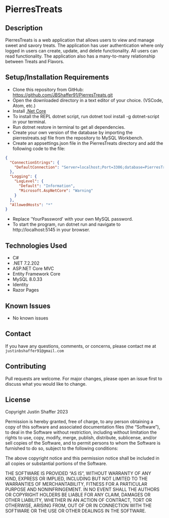 # PierresTreats

## Description

PierresTreats is a web application that allows users to view and manage sweet and savory treats. The application has user authentication where only logged in users can create, update, and delete functionality. All users can read functionality. The application also has a many-to-many relationship between Treats and Flavors.

## Setup/Installation Requirements

* Clone this repository from GitHub: https://github.com/JBShaffer91/PierresTreats.git
* Open the downloaded directory in a text editor of your choice. (VSCode, Atom, etc.)
* Install [.Net Core](https://dotnet.microsoft.com/download/dotnet/7.2.202)
* To install the REPL dotnet script, run dotnet tool install -g dotnet-script in your terminal.
* Run dotnet restore in terminal to get all dependencies.
* Create your own version of the database by importing the pierrestreats.sql file from the repository to MySQL Workbench.
* Create an appsettings.json file in the PierresTreats directory and add the following code to the file:

```json
{
  "ConnectionStrings": {
    "DefaultConnection": "Server=localhost;Port=3306;database=PierresTreats;uid=root;pwd=YourPassword;"
  },
  "Logging": {
    "LogLevel": {
      "Default": "Information",
      "Microsoft.AspNetCore": "Warning"
    }
  },
  "AllowedHosts": "*"
}
```
* Replace 'YourPassword' with your own MySQL password.
* To start the program, run dotnet run and navigate to http://localhost:5145 in your browser.

## Technologies Used
* C#
* .NET 7.2.202
* ASP.NET Core MVC
* Entity Framework Core
* MySQL 8.0.33
* Identity
* Razor Pages

## Known Issues
* No known issues

## Contact
If you have any questions, comments, or concerns, please contact me at `justinbshaffer91@gmail.com`

## Contributing
Pull requests are welcome. For major changes, please open an issue first to discuss what you would like to change.

## License
Copyright Justin Shaffer 2023

Permission is hereby granted, free of charge, to any person obtaining a copy of this software and associated documentation files (the “Software”), to deal in the Software without restriction, including without limitation the rights to use, copy, modify, merge, publish, distribute, sublicense, and/or sell copies of the Software, and to permit persons to whom the Software is furnished to do so, subject to the following conditions:

The above copyright notice and this permission notice shall be included in all copies or substantial portions of the Software.

THE SOFTWARE IS PROVIDED “AS IS”, WITHOUT WARRANTY OF ANY KIND, EXPRESS OR IMPLIED, INCLUDING BUT NOT LIMITED TO THE WARRANTIES OF MERCHANTABILITY, FITNESS FOR A PARTICULAR PURPOSE AND NONINFRINGEMENT. IN NO EVENT SHALL THE AUTHORS OR COPYRIGHT HOLDERS BE LIABLE FOR ANY CLAIM, DAMAGES OR OTHER LIABILITY, WHETHER IN AN ACTION OF CONTRACT, TORT OR OTHERWISE, ARISING FROM, OUT OF OR IN CONNECTION WITH THE SOFTWARE OR THE USE OR OTHER DEALINGS IN THE SOFTWARE.
